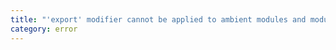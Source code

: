 ```yaml
---
title: "'export' modifier cannot be applied to ambient modules and module augmentations since they are always visible."
category: error
---
```


